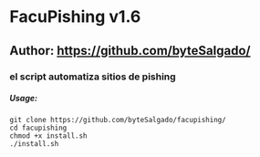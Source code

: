 # FacuPishing v1.6
## Author: https://github.com/byteSalgado/
### el script automatiza sitios de pishing

##### Usage:
```
git clone https://github.com/byteSalgado/facupishing/
cd facupishing
chmod +x install.sh
./install.sh

```
